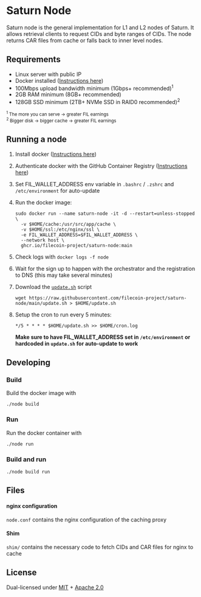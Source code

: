 # Saturn Node

Saturn node is the general implementation for L1 and L2 nodes of Saturn.
It allows retrieval clients to request CIDs and byte ranges of CIDs.
The node returns CAR files from cache or falls back to inner level nodes.

## Requirements

- Linux server with public IP
- Docker installed ([Instructions here](https://docs.docker.com/engine/install/#server))
- 100Mbps upload bandwidth minimum (1Gbps+ recommended)<sup>1</sup>
- 2GB RAM minimum (8GB+ recommended)
- 128GB SSD minimum (2TB+ NVMe SSD in RAID0 recommended)<sup>2</sup>

<sub>
<sup>1</sup> The more you can serve &rarr; greater FIL earnings<br>
<sup>2</sup> Bigger disk &rarr; bigger cache &rarr; greater FIL earnings
</sub>

## Running a node

1. Install docker ([Instructions here](https://docs.docker.com/engine/install/#server))
2. Authenticate docker with the GitHub Container Registry ([Instructions here](https://docs.github.com/en/packages/working-with-a-github-packages-registry/working-with-the-container-registry))
3. Set FIL_WALLET_ADDRESS env variable in `.bashrc` / `.zshrc` and `/etc/environment` for auto-update
4. Run the docker image:
    ```shell
    sudo docker run --name saturn-node -it -d --restart=unless-stopped \
      -v $HOME/cache:/usr/src/app/cache \
      -v $HOME/ssl:/etc/nginx/ssl \
      -e FIL_WALLET_ADDRESS=$FIL_WALLET_ADDRESS \
      --network host \
      ghcr.io/filecoin-project/saturn-node:main
    ```
5. Check logs with `docker logs -f node`
6. Wait for the sign up to happen with the orchestrator and the registration to DNS (this may take several minutes)
7. Download the [`update.sh`](update.sh) script

   `wget https://raw.githubusercontent.com/filecoin-project/saturn-node/main/update.sh > $HOME/update.sh`
8. Setup the cron to run every 5 minutes:
   ```
   */5 * * * * $HOME/update.sh >> $HOME/cron.log
   ```
   **Make sure to have FIL_WALLET_ADDRESS set in `/etc/environment` or hardcoded in `update.sh` for auto-update to work**

## Developing

### Build

Build the docker image with 
```shell
./node build
```

### Run

Run the docker container with 
```shell
./node run
```

### Build and run

```shell
./node build run
```

## Files

#### nginx configuration

`node.conf` contains the nginx configuration of the caching proxy

#### Shim

`shim/` contains the necessary code to fetch CIDs and CAR files for nginx to cache 

## License

Dual-licensed under [MIT](https://github.com/filecoin-project/saturn-node/blob/master/LICENSE-MIT) + [Apache 2.0](https://github.com/filecoin-project/saturn-node/blob/master/LICENSE-APACHE)
